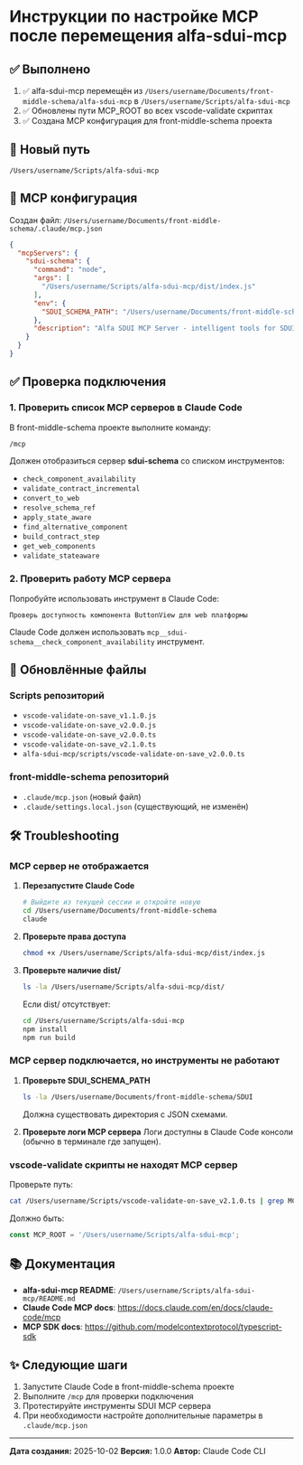 # Инструкции по настройке MCP после перемещения alfa-sdui-mcp

## ✅ Выполнено

1. ✅ alfa-sdui-mcp перемещён из `/Users/username/Documents/front-middle-schema/alfa-sdui-mcp` в `/Users/username/Scripts/alfa-sdui-mcp`
2. ✅ Обновлены пути MCP_ROOT во всех vscode-validate скриптах
3. ✅ Создана MCP конфигурация для front-middle-schema проекта

## 📍 Новый путь
```
/Users/username/Scripts/alfa-sdui-mcp
```

## 🔧 MCP конфигурация

Создан файл: `/Users/username/Documents/front-middle-schema/.claude/mcp.json`

```json
{
  "mcpServers": {
    "sdui-schema": {
      "command": "node",
      "args": [
        "/Users/username/Scripts/alfa-sdui-mcp/dist/index.js"
      ],
      "env": {
        "SDUI_SCHEMA_PATH": "/Users/username/Documents/front-middle-schema/SDUI"
      },
      "description": "Alfa SDUI MCP Server - intelligent tools for SDUI contract creation with line-level incremental validation"
    }
  }
}
```

## ✅ Проверка подключения

### 1. Проверить список MCP серверов в Claude Code

В front-middle-schema проекте выполните команду:
```bash
/mcp
```

Должен отобразиться сервер **sdui-schema** со списком инструментов:
- `check_component_availability`
- `validate_contract_incremental`
- `convert_to_web`
- `resolve_schema_ref`
- `apply_state_aware`
- `find_alternative_component`
- `build_contract_step`
- `get_web_components`
- `validate_stateaware`

### 2. Проверить работу MCP сервера

Попробуйте использовать инструмент в Claude Code:
```
Проверь доступность компонента ButtonView для web платформы
```

Claude Code должен использовать `mcp__sdui-schema__check_component_availability` инструмент.

## 🔄 Обновлённые файлы

### Scripts репозиторий
- `vscode-validate-on-save_v1.1.0.js`
- `vscode-validate-on-save_v2.0.0.js`
- `vscode-validate-on-save_v2.0.0.ts`
- `vscode-validate-on-save_v2.1.0.ts`
- `alfa-sdui-mcp/scripts/vscode-validate-on-save_v2.0.0.ts`

### front-middle-schema репозиторий
- `.claude/mcp.json` (новый файл)
- `.claude/settings.local.json` (существующий, не изменён)

## 🛠️ Troubleshooting

### MCP сервер не отображается

1. **Перезапустите Claude Code**
   ```bash
   # Выйдите из текущей сессии и откройте новую
   cd /Users/username/Documents/front-middle-schema
   claude
   ```

2. **Проверьте права доступа**
   ```bash
   chmod +x /Users/username/Scripts/alfa-sdui-mcp/dist/index.js
   ```

3. **Проверьте наличие dist/**
   ```bash
   ls -la /Users/username/Scripts/alfa-sdui-mcp/dist/
   ```

   Если dist/ отсутствует:
   ```bash
   cd /Users/username/Scripts/alfa-sdui-mcp
   npm install
   npm run build
   ```

### MCP сервер подключается, но инструменты не работают

1. **Проверьте SDUI_SCHEMA_PATH**
   ```bash
   ls -la /Users/username/Documents/front-middle-schema/SDUI
   ```
   Должна существовать директория с JSON схемами.

2. **Проверьте логи MCP сервера**
   Логи доступны в Claude Code консоли (обычно в терминале где запущен).

### vscode-validate скрипты не находят MCP сервер

Проверьте путь:
```bash
cat /Users/username/Scripts/vscode-validate-on-save_v2.1.0.ts | grep MCP_ROOT
```

Должно быть:
```typescript
const MCP_ROOT = '/Users/username/Scripts/alfa-sdui-mcp';
```

## 📚 Документация

- **alfa-sdui-mcp README**: `/Users/username/Scripts/alfa-sdui-mcp/README.md`
- **Claude Code MCP docs**: https://docs.claude.com/en/docs/claude-code/mcp
- **MCP SDK docs**: https://github.com/modelcontextprotocol/typescript-sdk

## ✨ Следующие шаги

1. Запустите Claude Code в front-middle-schema проекте
2. Выполните `/mcp` для проверки подключения
3. Протестируйте инструменты SDUI MCP сервера
4. При необходимости настройте дополнительные параметры в `.claude/mcp.json`

---

**Дата создания:** 2025-10-02
**Версия:** 1.0.0
**Автор:** Claude Code CLI
